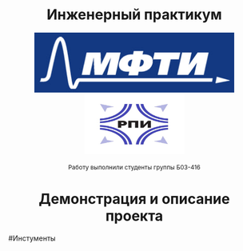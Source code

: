 <h1 align="center">Инженерный практикум</h1>

<p align="center"> <img src="logo.jpg" alt="logo" height = "120" width="400"/> <img src="logo_2.jpg" alt="logo_2" height = "120" width="200"/>

<p align = "center"> <span style="font-size: 12px;">Работу выполнили студенты группы Б03-416</span>

<h1 align="center">Демонстрация и описание проекта</h1>

#Инстументы 
